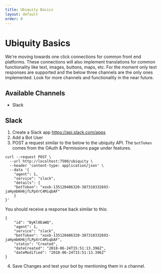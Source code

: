 ```yaml
---
title: Ubiquity Basics
layout: default
order: 0
---
```


# Ubiquity Basics

We're moving towards one click connections for common front end platforms. These connections will also implement translations for common functionality like text, images, buttons, maps, etc. For the moment only text responses are supported and the below three channels are the only ones implemented. Look for more channels and functionality in the near future.

## Available Channels

- Slack

## Slack

1. Create a Slack app https://api.slack.com/apps
2. Add a Bot User
3. POST a request similar to the below to the ubiquity API. The `botToken` comes from the OAuth & Permissions page under features.

```
curl --request POST \
  --url http://localhost:7500/ubiquity \
  --header 'content-type: application/json' \
  --data '{
	"agent": 1,
	"service": "slack",
	"details": {
    "botToken": "xoxb-135120406320-387310332693-jaHymbKH6jfLPpXrC4MiqbAF"
	}
}'
```

You should receive a response back similar to this:

```
{
	"id": "ByKl0EaWQ",
	"agent": 1,
	"service": "slack",
	"botToken": "xoxb-135120406320-387310332693-jaHymbKH6jfLPpXrC4MiqbAF",
	"status": "Created",
	"dateCreated": "2018-06-24T15:51:13.396Z",
	"dateModified": "2018-06-24T15:51:13.396Z"
}
```

4. Save Changes and test your bot by mentioning them in a channel.